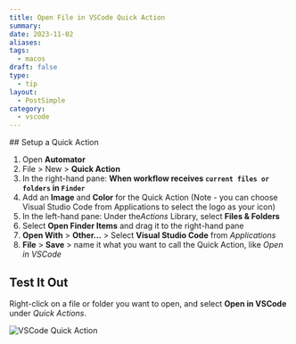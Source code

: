 ```yaml
---
title: Open File in VSCode Quick Action
summary: 
date: 2023-11-02
aliases: 
tags:
  - macos
draft: false
type:
  - tip
layout:
  - PostSimple
category:
  - vscode
---
```


<Callout text="Add 'Open in VSCode' to the right-click menu in Mac to quickly open a file directly in Visual Studio Code."/>
## Setup a Quick Action

1. Open **Automator**
2. File > New > **Quick Action**
3. In the right-hand pane: **When workflow receives `current files or folders` in `Finder`**
4. Add an **Image** and **Color** for the Quick Action (Note - you can choose Visual Studio Code from Applications to select the logo as your icon)
5. In the left-hand pane: Under the*Actions* Library, select **Files & Folders**
6. Select **Open Finder Items** and drag it to the right-hand pane
7. **Open With** > **Other...** > Select **Visual Studio Code** from _Applications_
8. **File** > **Save** > name it what you want to call the Quick Action, like _Open in VSCode_

## Test It Out

Right-click on a file or folder you want to open, and select **Open in VSCode** under _Quick Actions_.

![VSCode Quick Action](/static/images/posts/vscode-quick-action.png)
